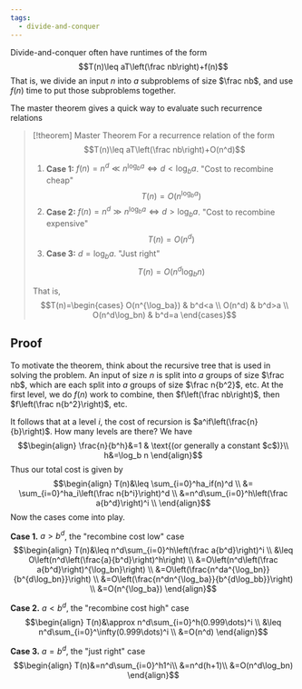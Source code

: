 ```yaml
---
tags:
  - divide-and-conquer
---
```

Divide-and-conquer often have runtimes of the form
$$T(n)\leq aT\left(\frac nb\right)+f(n)$$
That is, we divide an input $n$ into $a$ subproblems of size $\frac nb$, and use $f(n)$ time to put those subproblems together.

The master theorem gives a quick way to evaluate such recurrence relations

>[!theorem] Master Theorem
>For a recurrence relation of the form $$T(n)\leq aT\left(\frac nb\right)+O(n^d)$$
>1. **Case 1:** $f(n)=n^d\ll n^{\log_ba}\iff d<\log_ba$. "Cost to recombine cheap"
>	$$T(n)=O(n^{\log_ba})$$
>2. **Case 2:** $f(n)=n^d\gg n^{\log_ba}\iff d>\log_ba$. "Cost to recombine expensive"
>	$$T(n)=O(n^d)$$
>3. **Case 3:** $d=\log_ba$. "Just right"
>	$$T(n)=O(n^d\log_bn)$$
>	
>That is,
>$$T(n)=\begin{cases}
O(n^{\log_ba}) & b^d<a \\
O(n^d) & b^d>a \\
O(n^d\log_bn) & b^d=a
\end{cases}$$

## Proof

To motivate the theorem, think about the recursive tree that is used in solving the problem. An input of size $n$ is split into $a$ groups of size $\frac nb$, which are each split into $a$ groups of size $\frac n{b^2}$, etc. At the first level, we do $f(n)$ work to combine, then $f\left(\frac nb\right)$, then $f\left(\frac n{b^2}\right)$, etc. 

It follows that at a level $i$, the cost of recursion is $a^if\left(\frac{n}{b}\right)$. How many levels are there? We have
$$\begin{align}
\frac{n}{b^h}&=1 & \text{(or generally a constant $c$)}\\
h&=\log_b n
\end{align}$$
Thus our total cost is given by
$$\begin{align}
T(n)&\leq \sum_{i=0}^ha_if(n)^d \\
&= \sum_{i=0}^ha_i\left(\frac n{b^i}\right)^d \\
&=n^d\sum_{i=0}^h\left(\frac a{b^d}\right)^i \\
\end{align}$$
Now the cases come into play. 

**Case 1.** $a>b^d$, the "recombine cost low" case
$$\begin{align}
T(n)&\leq n^d\sum_{i=0}^h\left(\frac a{b^d}\right)^i \\
&\leq O\left(n^d\left(\frac{a}{b^d}\right)^h\right) \\
&=O\left(n^d\left(\frac a{b^d}\right)^{\log_bn}\right) \\
&=O\left(\frac{n^da^{\log_bn}}{b^{d\log_bn}}\right) \\
&=O\left(\frac{n^dn^{\log_ba}}{b^{d\log_bb}}\right) \\
&=O(n^{\log_ba})
\end{align}$$

**Case 2.** $a< b^d$, the "recombine cost high" case
$$\begin{align}
T(n)&\approx n^d\sum_{i=0}^h(0.999\dots)^i \\
&\leq n^d\sum_{i=0}^\infty(0.999\dots)^i \\
&=O(n^d)
\end{align}$$

**Case 3.** $a=b^d$, the "just right" case
$$\begin{align}
T(n)&=n^d\sum_{i=0}^h1^i\\
&=n^d(h+1)\\
&=O(n^d\log_bn)
\end{align}$$
